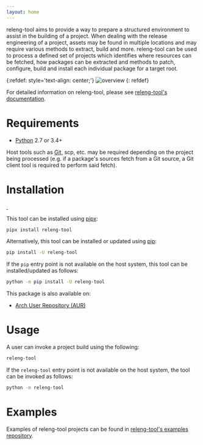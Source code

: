 ```yaml
---
layout: home
---
```


releng-tool aims to provide a way to prepare a structured environment to
assist in the building of a project. When dealing with the release
engineering of a project, assets may be found in multiple locations and may
require various methods to extract, build and more. releng-tool can be used to
process a defined set of projects which identifies where resources can be
fetched, how packages can be extracted and methods to patch, configure, build
and install each individual package for a target root.

{:refdef: style='text-align: center;'}
![overview]({{site.baseurl}}/assets/overview.png)
{: refdef}

For detailed information on releng-tool, please see
[releng-tool's documentation][releng-tool documentation].

Requirements
============

* [Python][python] 2.7 or 3.4+

Host tools such as [Git][git], scp, etc. may be required depending on the
project being processed (e.g. if a package's sources fetch from a Git source,
a Git client tool is required to perform said fetch).

Installation
============

<a href="https://pypi.org/project/releng-tool/">
    <img src="https://badgen.net/pypi/v/releng-tool?label=PyPI" alt="" />
</a>
<img src="https://badgen.net/static/Python/2.7%20%7C%203.4-3.12" alt="" />

This tool can be installed using [pipx]:

~~~ bash
pipx install releng-tool
~~~

Alternatively, this tool can be installed or updated using [pip]:

~~~ bash
pip install -U releng-tool
~~~

If the `pip` entry point is not available on the host system, this tool
can be installed/updated as follows:

~~~ bash
python -m pip install -U releng-tool
~~~

This package is also available on:
- [Arch User Repository (AUR)][aur]

Usage
=====

A user can invoke a project build using the following:

~~~ bash
releng-tool
~~~

If the `releng-tool` entry point is not available on the host system, the
tool can be invoked as follows:

~~~ bash
python -m releng-tool
~~~

Examples
========

Examples of releng-tool projects can be found in
[releng-tool's examples repository][releng-tool examples].


[aur]: https://aur.archlinux.org/packages/releng-tool/
[git]: https://git-scm.com/
[pip]: https://pip.pypa.io/
[pipx]: https://pipx.pypa.io/
[python]: https://www.python.org/
[releng-tool documentation]: https://docs.releng.io/
[releng-tool examples]: https://github.com/releng-tool/releng-tool-examples
